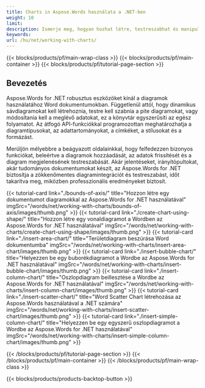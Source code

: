 ```yaml
---
title: Charts in Aspose.Words használata a .NET-ben  
weight: 10
limit:
description: Ismerje meg, hogyan hozhat létre, testreszabhat és manipulálhat diagramokat a Word dokumentumokban az Aspose.Words for .NET használatával. Egyszerűsítse az adatvizualizációt hatékony funkciókkal.
keywords:
url: /hu/net/working-with-charts/
---
```

{{< blocks/products/pf/main-wrap-class >}}
{{< blocks/products/pf/main-container >}}
{{< blocks/products/pf/tutorial-page-section >}}

## Bevezetés
 
Aspose.Words for .NET robusztus eszközöket kínál a diagramok használatához Word dokumentumokban. Függetlenül attól, hogy dinamikus sávdiagramokat kell létrehoznia, testre kell szabnia a pite diagramokat, vagy módosítania kell a meglévő adatokat, ez a könyvtár egyszerűsíti az egész folyamatot. Az átfogó API-funkciókkal programozottan meghatározhatja a diagramtípusokat, az adattartományokat, a címkéket, a stílusokat és a formázást.  

Merüljön mélyebbre a beágyazott oldalainkkal, hogy felfedezzen bizonyos funkciókat, beleértve a diagramok hozzáadását, az adatok frissítését és a diagram megjelenésének testreszabását. Akár jelentéseket, irányítópultokat, akár tudományos dokumentumokat készít, az Aspose.Words for .NET biztosítja a zökkenőmentes diagramintegrációt és testreszabást, időt takarítva meg, miközben professzionális eredményeket biztosít.  

{{< tutorial-card link="./bounds-of-axis/" title="Hozzon létre egy dokumentumot diagramokkal az Aspose.Words for .NET használatával" imgSrc="/words/net/working-with-charts/bounds-of-axis/images/thumb.png" >}}
{{< tutorial-card link="./create-chart-using-shape/" title="Hozzon létre egy vonaldiagramot a Wordben az Aspose.Words for .NET használatával" imgSrc="/words/net/working-with-charts/create-chart-using-shape/images/thumb.png" >}}
{{< tutorial-card link="./insert-area-chart/" title="Területdiagram beszúrása Word dokumentumba" imgSrc="/words/net/working-with-charts/insert-area-chart/images/thumb.png" >}}
{{< tutorial-card link="./insert-bubble-chart/" title="Helyezzen be egy buborékdiagramot a Wordbe az Aspose.Words for .NET használatával" imgSrc="/words/net/working-with-charts/insert-bubble-chart/images/thumb.png" >}}
{{< tutorial-card link="./insert-column-chart/" title="Oszlopdiagram beillesztése a Wordbe az Aspose.Words for .NET használatával" imgSrc="/words/net/working-with-charts/insert-column-chart/images/thumb.png" >}}
{{< tutorial-card link="./insert-scatter-chart/" title="Word Scatter Chart létrehozása az Aspose.Words használatával a .NET számára" imgSrc="/words/net/working-with-charts/insert-scatter-chart/images/thumb.png" >}}
{{< tutorial-card link="./insert-simple-column-chart/" title="Helyezzen be egy egyszerű oszlopdiagramot a Wordbe az Aspose.Words for .NET használatával" imgSrc="/words/net/working-with-charts/insert-simple-column-chart/images/thumb.png" >}}

{{< /blocks/products/pf/tutorial-page-section >}}
{{< /blocks/products/pf/main-container >}}
{{< /blocks/products/pf/main-wrap-class >}}

{{< blocks/products/products-backtop-button >}}
